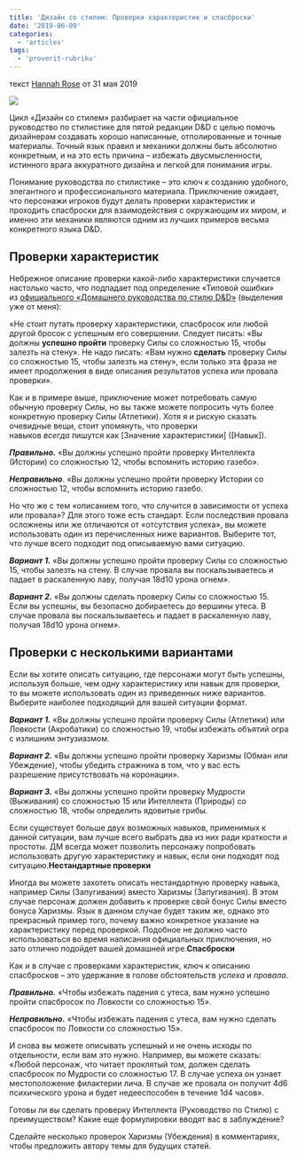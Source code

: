 ```yaml
---
title: 'Дизайн со стилем: Проверки характеристик и спасброски'
date: '2019-06-09'
categories:
  - 'articles'
tags:
  - 'proverit-rubriku'
---
```


текст [Hannah Rose](https://vk.com/away.php?to=http%3A%2F%2Fkoboldpress.com%2Fauthor%2F%3Fauthorname%3DHannah%2520Rose&cc_key=) от 31 мая 2019

![](https://pp.userapi.com/c848632/v848632122/1a2ece/Bi6_ZZxJ_Mw.jpg)

Цикл «Дизайн со стилем» разбирает на части официальное руководство по стилистике для пятой редакции D&D с целью помочь дизайнерам создавать хорошо написанные, отполированные и точные материалы. Точный язык правил и механики должны быть абсолютно конкретным, и на это есть причина – избежать двусмысленности, истинного врага аккуратного дизайна и легкой для понимания игры.

Понимание руководства по стилистике – это ключ к созданию удобного, элегантного и профессионального материала. Приключение ожидает, что персонажи игроков будут делать проверки характеристик и проходить спасброски для взаимодействия с окружающим их миром, и именно эти механики являются одним из лучших примеров весьма конкретного языка D&D.

## **Проверки характеристик**

Небрежное описание проверки какой-либо характеристики случается настолько часто, что подпадает под определение «Типовой ошибки» из [официального «Домашнего руководства по стилю D&D»](https://vk.com/away.php?to=https%3A%2F%2Fwww.dmsguild.com%2Fproduct%2F267467%2FDMs-Guild-Creator-Resource--Style-Guide-Resources&cc_key=) (выделения уже от меня):

«Не стоит путать проверку характеристики, спасбросок или любой другой бросок с успешным его совершении. Следует писать: «Вы должны **успешно пройти** проверку Силы со сложностью 15, чтобы залезть на стену». Не надо писать: «Вам нужно **сделать** проверку Силы со сложностью 15, чтобы залезть на стену», если только эта фраза не имеет продолжения в виде описания результатов успеха или провала проверки».

Как и в примере выше, приключение может потребовать самую обычную проверку Силы, но вы также можете попросить чуть более конкретную проверку Силы (Атлетики). Хотя я и рискую сказать очевидные вещи, стоит упомянуть, что проверки навыков *всегда* пишутся как \[Значение характеристики\] (\[Навык\]).

**_Правильно._** «Вы должны успешно пройти проверку Интеллекта (Истории) со сложностью 12, чтобы вспомнить историю газебо».

**_Неправильно_**. «Вы должны успешно пройти проверку Истории со сложностью 12, чтобы вспомнить историю газебо.

Но что же с тем «описанием того, что случится в зависимости от успеха или провала»? Для этого тоже есть стандарт. Если последствия провала осложнены или же отличаются от «отсутствия успеха», вы можете использовать один из перечисленных ниже вариантов. Выберите тот, что лучше всего подходит под описываемую вами ситуацию.

**_Вариант 1._** «Вы должны успешно пройти проверку Силы со сложностью 15, чтобы залезть на стену. В случае провала вы поскальзываетесь и падает в раскаленную лаву, получая 18d10 урона огнем».

**_Вариант 2._** «Вы должны сделать проверку Силы со сложностью 15. Если вы успешны, вы безопасно добираетесь до вершины утеса. В случае провала вы поскальзываетесь и падает в раскаленную лаву, получая 18d10 урона огнем».

## **Проверки с несколькими вариантами**

Если вы хотите описать ситуацию, где персонажи могут быть успешны, используя больше, чем одну характеристику или навык для проверки, то вы можете использовать один из приведенных ниже вариантов. Выберите наиболее подходящий для вашей ситуации формат.

**_Вариант 1._** «Вы должны успешно пройти проверку Силы (Атлетики) или Ловкости (Акробатики) со сложностью 19, чтобы избежать объятий огра с излишним энтузиазмом.

**_Вариант 2._** «Вы должны успешно пройти проверку Харизмы (Обман или Убеждение), чтобы убедить стражника в том, что у вас есть разрешение присутствовать на коронации».

**_Вариант 3._** «Вы должны успешно пройти проверку Мудрости (Выживания) со сложностью 15 или Интеллекта (Природы) со сложностью 18, чтобы определить ядовитые грибы.

Если существует больше двух возможных навыков, применимых к данной ситуации, вам лучше всего выбрать два из них ради краткости и простоты. ДМ всегда может позволить персонажу попробовать использовать другую характеристику и навык, если они подходят под ситуацию.**Нестандартные проверки**

Иногда вы можете захотеть описать нестандартную проверку навыка, например Силы (Запугивания) вместо Харизмы (Запугивания). В этом случае персонаж должен добавить к проверке свой бонус Силы вместо бонуса Харизмы. Язык в данном случае будет таким же, однако это прекрасный пример того, почему важно конкретное указание на характеристику перед проверкой. Подобное не должно часто использоваться во время написания официальных приключения, но зато отлично подойдет вашей домашней игре.**Спасброски**

Как и в случае с проверками характеристик, ключ к описанию спасбросков – это удержание в голове обстоятельств *успеха* и *провала*.

**_Правильно._** «Чтобы избежать падения с утеса, вам нужно успешно пройти спасбросок по Ловкости со сложностью 15».

**_Неправильно._** «Чтобы избежать падения с утеса, вам нужно сделать спасбросок по Ловкости со сложностью 15».

И снова вы можете описывать успешный и не очень исходы по отдельности, если вам это нужно. Например, вы можете сказать: «Любой персонаж, что читает проклятый том, должен сделать спасбросок по Мудрости со сложностью 17. В случае успеха он узнает местоположение филактерии лича. В случае же провала он получит 4d6 психического урона и будет недееспособен в течение 1d4 часов».

Готовы ли вы сделать проверку Интеллекта (Руководство по Стилю) с преимуществом? Какие еще формулировки вводят вас в заблуждение?

Сделайте несколько проверок Харизмы (Убеждения) в комментариях, чтобы предложить автору темы для будущих статей.

#
